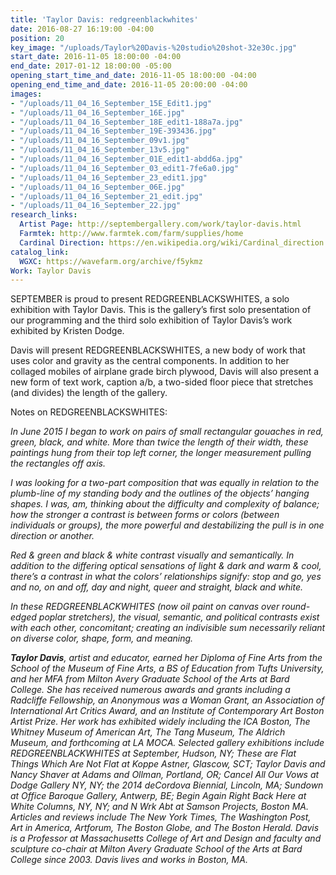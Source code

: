 ```yaml
---
title: 'Taylor Davis: redgreenblackwhites'
date: 2016-08-27 16:19:00 -04:00
position: 20
key_image: "/uploads/Taylor%20Davis-%20studio%20shot-32e30c.jpg"
start_date: 2016-11-05 18:00:00 -04:00
end_date: 2017-01-12 18:00:00 -05:00
opening_start_time_and_date: 2016-11-05 18:00:00 -04:00
opening_end_time_and_date: 2016-11-05 20:00:00 -04:00
images:
- "/uploads/11_04_16_September_15E_Edit1.jpg"
- "/uploads/11_04_16_September_16E.jpg"
- "/uploads/11_04_16_September_18E_edit1-188a7a.jpg"
- "/uploads/11_04_16_September_19E-393436.jpg"
- "/uploads/11_04_16_September_09v1.jpg"
- "/uploads/11_04_16_September_13v5.jpg"
- "/uploads/11_04_16_September_01E_edit1-abdd6a.jpg"
- "/uploads/11_04_16_September_03_edit1-7fe6a0.jpg"
- "/uploads/11_04_16_September_23_edit1.jpg"
- "/uploads/11_04_16_September_06E.jpg"
- "/uploads/11_04_16_September_21_edit.jpg"
- "/uploads/11_04_16_September_22.jpg"
research_links:
  Artist Page: http://septembergallery.com/work/taylor-davis.html
  Farmtek: http://www.farmtek.com/farm/supplies/home
  Cardinal Direction: https://en.wikipedia.org/wiki/Cardinal_direction
catalog_link:
  WGXC: https://wavefarm.org/archive/f5ykmz
Work: Taylor Davis
---
```


SEPTEMBER is proud to present REDGREENBLACKSWHITES, a solo exhibition with Taylor Davis. This is the gallery’s first solo presentation of our programming and the third solo exhibition of Taylor Davis’s work exhibited by Kristen Dodge. 

Davis will present REDGREENBLACKSWHITES, a new body of work that uses color and gravity as the central components. In addition to her collaged mobiles of airplane grade birch plywood, Davis will also present a new form of text work, caption a/b, a two-sided floor piece that stretches (and divides) the length of the gallery.

Notes on REDGREENBLACKSWHITES:

<i>In June 2015 I began to work on pairs of small rectangular gouaches in red, green, black, and white. More than twice the length of their width, these paintings hung from their top left corner, the longer measurement pulling the rectangles off axis.

<i>I was looking for a two-part composition that was equally in relation to the plumb-line of my standing body and the outlines of the objects’ hanging shapes. I was, am, thinking about the difficulty and complexity of balance; how the stronger a contrast is between forms or colors (between individuals or groups), the more powerful and destabilizing the pull is in one direction or another.

<i>Red & green and black & white contrast visually and semantically. In addition to the differing optical sensations of light & dark and warm & cool, there’s a contrast in what the colors’ relationships signify: stop and go, yes and no, on and off, day and night, queer and straight, black and white.

<i>In these REDGREENBLACKWHITES (now oil paint on canvas over round-edged poplar stretchers), the visual, semantic, and political contrasts exist with each other, concomitant; creating an indivisible sum necessarily reliant on diverse color, shape, form, and meaning.
 

<b>Taylor Davis</b>, artist and educator, earned her Diploma of Fine Arts from the School of the Museum of Fine Arts, a BS of Education from Tufts University, and her MFA from Milton Avery Graduate School of the Arts at Bard College. She has received numerous awards and grants including a Radcliffe Fellowship, an Anonymous was a Woman Grant, an Association of International Art Critics Award, and an Institute of Contemporary Art Boston Artist Prize. Her work has exhibited widely including the ICA Boston, The Whitney Museum of American Art, The Tang Museum, The Aldrich Museum, and forthcoming at LA MOCA. Selected gallery exhibitions include REDGREENBLACKWHITES at September, Hudson, NY; These are Flat Things Which Are Not Flat at Koppe Astner, Glascow, SCT; Taylor Davis and Nancy Shaver at Adams and Ollman, Portland, OR; Cancel All Our Vows at Dodge Gallery NY, NY; the 2014 deCordova Biennial, Lincoln, MA;  Sundown at Office Baroque Gallery, Antwerp, BE; Begin Again Right Back Here at White Columns, NY, NY;  and N Wrk Abt at Samson Projects, Boston MA. Articles and reviews include The New York Times, The Washington Post, Art in America, Artforum, The Boston Globe, and The Boston Herald. Davis is a Professor at Massachusetts College of Art and Design and faculty and sculpture co-chair at Milton Avery Graduate School of the Arts at Bard College since 2003. Davis lives and works in Boston, MA.